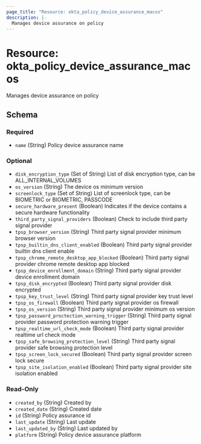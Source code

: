 ```yaml
---
page_title: "Resource: okta_policy_device_assurance_macos"
description: |-
  Manages device assurance on policy
---
```


# Resource: okta_policy_device_assurance_macos

Manages device assurance on policy



<!-- schema generated by tfplugindocs -->
## Schema

### Required

- `name` (String) Policy device assurance name

### Optional

- `disk_encryption_type` (Set of String) List of disk encryption type, can be ALL_INTERNAL_VOLUMES
- `os_version` (String) The device os minimum version
- `screenlock_type` (Set of String) List of screenlock type, can be BIOMETRIC or BIOMETRIC, PASSCODE
- `secure_hardware_present` (Boolean) Indicates if the device contains a secure hardware functionality
- `third_party_signal_providers` (Boolean) Check to include third party signal provider
- `tpsp_browser_version` (String) Third party signal provider minimum browser version
- `tpsp_builtin_dns_client_enabled` (Boolean) Third party signal provider builtin dns client enable
- `tpsp_chrome_remote_desktop_app_blocked` (Boolean) Third party signal provider chrome remote desktop app blocked
- `tpsp_device_enrollment_domain` (String) Third party signal provider device enrollment domain
- `tpsp_disk_encrypted` (Boolean) Third party signal provider disk encrypted
- `tpsp_key_trust_level` (String) Third party signal provider key trust level
- `tpsp_os_firewall` (Boolean) Third party signal provider os firewall
- `tpsp_os_version` (String) Third party signal provider minimum os version
- `tpsp_password_proctection_warning_trigger` (String) Third party signal provider password protection warning trigger
- `tpsp_realtime_url_check_mode` (Boolean) Third party signal provider realtime url check mode
- `tpsp_safe_browsing_protection_level` (String) Third party signal provider safe browsing protection level
- `tpsp_screen_lock_secured` (Boolean) Third party signal provider screen lock secure
- `tpsp_site_isolation_enabled` (Boolean) Third party signal provider site isolation enabled

### Read-Only

- `created_by` (String) Created by
- `created_date` (String) Created date
- `id` (String) Policy assurance id
- `last_update` (String) Last update
- `last_updated_by` (String) Last updated by
- `platform` (String) Policy device assurance platform


